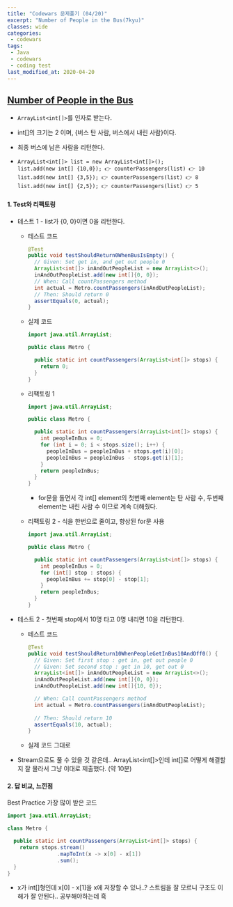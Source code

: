 ```yaml
---
title: "Codewars 문제풀기 (04/20)"
excerpt: "Number of People in the Bus(7kyu)"
classes: wide
categories:
 - codewars
tags:
 - Java
 - codewars
 - coding test
last_modified_at: 2020-04-20
---
```




## [Number of People in the Bus](https://www.codewars.com/kata/5648b12ce68d9daa6b000099/train/java)

* `ArrayList<int[]>`를 인자로 받는다.

* int[]의 크기는 2 이며, {버스 탄 사람, 버스에서 내린 사람}이다.

* 최종 버스에 남은 사람을 리턴한다.

*     ArrayList<int[]> list = new ArrayList<int[]>();
      list.add(new int[] {10,0}); 👉 counterPassengers(list) 👉 10
      list.add(new int[] {3,5}); 👉 counterPassengers(list) 👉 8
      list.add(new int[] {2,5}); 👉 counterPassengers(list) 👉 5

#### 1. Test와 리팩토링

* 테스트 1 - list가 {0, 0}이면 0을 리턴한다.

  * 테스트 코드

    ```java
    @Test
    public void testShouldReturn0WhenBusIsEmpty() {
      // Given: Set get in, and get out people 0
      ArrayList<int[]> inAndOutPeopleList = new ArrayList<>();
      inAndOutPeopleList.add(new int[]{0, 0});
      // When: Call countPassengers method
      int actual = Metro.countPassengers(inAndOutPeopleList);
      // Then: Should return 0
      assertEquals(0, actual);
    }
    ```
    
  * 실제 코드

    ```java
    import java.util.ArrayList;
    
    public class Metro {
    
      public static int countPassengers(ArrayList<int[]> stops) {
        return 0;
      }
    }
    ```
  * 리팩토링 1

    ```java
    import java.util.ArrayList;
    
    public class Metro {
    
      public static int countPassengers(ArrayList<int[]> stops) {
        int peopleInBus = 0;
        for (int i = 0; i < stops.size(); i++) {
          peopleInBus = peopleInBus + stops.get(i)[0];
          peopleInBus = peopleInBus - stops.get(i)[1];
        }
        return peopleInBus;
      }
    }
    ```
    * for문을 돌면서 각 int[] element의 첫번째 element는 탄 사람 수, 두번째 element는 내린 사람 수 이므로 계속 더해줬다.

  * 리팩토링 2 - 식을 한번으로 줄이고, 향상된 for문 사용

    ```java
    import java.util.ArrayList;
    
    public class Metro {
    
      public static int countPassengers(ArrayList<int[]> stops) {
        int peopleInBus = 0;
        for (int[] stop : stops) {
          peopleInBus += stop[0] - stop[1];
        }
        return peopleInBus;
      }
    }
    ```

* 테스트 2 - 첫번째 stop에서 10명 타고 0명 내리면 10을 리턴한다.

  * 테스트 코드

    ```java
    @Test
    public void testShouldReturn10WhenPeopleGetInBus10AndOff0() {
      // Given: Set first stop : get in, get out people 0
      // Given: Set second stop : get in 10, get out 0
      ArrayList<int[]> inAndOutPeopleList = new ArrayList<>();
      inAndOutPeopleList.add(new int[]{0, 0});
      inAndOutPeopleList.add(new int[]{10, 0});
    
      // When: Call countPassengers method
      int actual = Metro.countPassengers(inAndOutPeopleList);
      
      // Then: Should return 10
      assertEquals(10, actual);
    }
    ```

  * 실제 코드 그대로

* Stream으로도 풀 수 있을 것 같은데.. ArrayList<int[]>인데 int[]로 어떻게 해결할지 잘 몰라서 그냥 이대로 제출했다. (약 10분)

#### 2. 답 비교, 느낀점

Best Practice 가장 많이 받은 코드

```java
import java.util.ArrayList;

class Metro {

  public static int countPassengers(ArrayList<int[]> stops) {
    return stops.stream()
                .mapToInt(x -> x[0] - x[1])
                .sum();
  }
}
```

* x가 int[]형인데 x[0] - x[1]을 x에 저장할 수 있나..? 스트림을 잘 모르니 구조도 이해가 잘 안된다.. 공부해야하는데 흑
